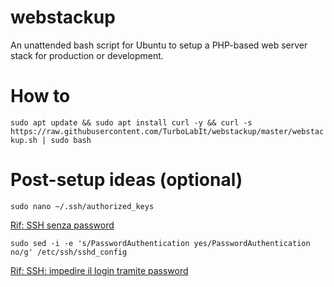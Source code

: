 # webstackup
An unattended bash script for Ubuntu to setup a  PHP-based web server stack for production or development.

# How to

`sudo apt update && sudo apt install curl -y && curl -s https://raw.githubusercontent.com/TurboLabIt/webstackup/master/webstackup.sh | sudo bash`

# Post-setup ideas (optional)

`sudo nano ~/.ssh/authorized_keys`

[Rif: SSH senza password](https://turbolab.it/653)

`sudo sed -i -e 's/PasswordAuthentication yes/PasswordAuthentication no/g' /etc/ssh/sshd_config`

[Rif: SSH: impedire il login tramite password](https://turbolab.it/654)
